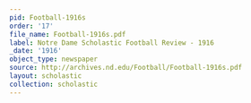 ```yaml
---
pid: Football-1916s
order: '17'
file_name: Football-1916s.pdf
label: Notre Dame Scholastic Football Review - 1916
_date: '1916'
object_type: newspaper
source: http://archives.nd.edu/Football/Football-1916s.pdf
layout: scholastic
collection: scholastic
---
```

